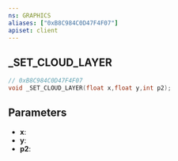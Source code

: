 ```yaml
---
ns: GRAPHICS
aliases: ["0xB8C984C0D47F4F07"]
apiset: client
---
```

## _SET_CLOUD_LAYER

```c
// 0xB8C984C0D47F4F07
void _SET_CLOUD_LAYER(float x,float y,int p2);
```


## Parameters
* **x**:
* **y**:
* **p2**: